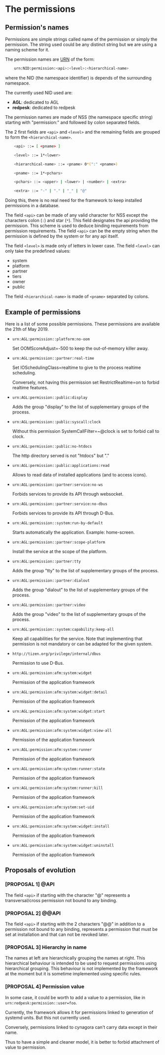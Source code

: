 # The permissions

## Permission's names

Permissions are simple strings called name of the permission or
simply the permission. The string used could be any distinct string
but we are using a naming scheme for it.

The permission names are [URN][URN] of the form:

```bash
    urn:NID:permission:<api>:<level>:<hierarchical-name>
```

where the NID (the namespace identifier) is depends of the surrounding
namespace.

The currently used NID used are:

- **AGL**: dedicated to AGL
- **redpesk**: dedicated to redpesk

The permission names are made of NSS (the namespace specific string)
starting with "permission:" and followed by colon separated
fields.

The 2 first fields are `<api>` and `<level>` and the remaining
fields are grouped to form the `<hierarchical-name>`.

```bash
    <api> ::= [ <pname> ]

    <level> ::= 1*<lower>

    <hierarchical-name> ::= <pname> 0*(":" <pname>)

    <pname> ::= 1*<pchars>

    <pchars> ::= <upper> | <lower> | <number> | <extra>

    <extra> ::= "-" | "." | "_" | "@"
```

Doing this, there is no real need for the
framework to keep installed permissions in a database.

The field `<api>` can be made of any valid character for NSS except
the characters colon (`:`) and star (`*`).
This field designates the api providing the permission.
This scheme is used to deduce binding requirements
from permission requirements.
The field `<api>` can be the empty string when the permission
is defined by the system or for any api itself.

The field `<level>` is made only of letters in lower case.
The field `<level>` can only take the predefined values:

- system
- platform
- partner
- tiers
- owner
- public

The field `<hierarchical-name>` is made of `<pname>` separated
by colons.

## Example of permissions

Here is a list of some possible permissions.
These permissions are available the 21th of May 2019.

- `urn:AGL:permission::platform:no-oom`

  Set OOMScoreAdjust=-500 to keep the out-of-memory
  killer away.

- `urn:AGL:permission::partner:real-time`

  Set IOSchedulingClass=realtime to give to the process
  realtime scheduling.

  Conversely, not having this permission set RestrictRealtime=on
  to forbid realtime features.

- `urn:AGL:permission::public:display`

  Adds the group "display" to the list of supplementary groups
  of the process.

- `urn:AGL:permission::public:syscall:clock`

  Without this permission SystemCallFilter=~@clock is set to
  forbid call to clock.

- `urn:AGL:permission::public:no-htdocs`

  The http directory served is not "htdocs" but "."

- `urn:AGL:permission::public:applications:read`

  Allows to read data of installed applications (and to
  access icons).

- `urn:AGL:permission::partner:service:no-ws`

  Forbids services to provide its API through websocket.

- `urn:AGL:permission::partner:service:no-dbus`

  Forbids services to provide its API through D-Bus.

- `urn:AGL:permission::system:run-by-default`

  Starts automatically the application. Example: home-screen.

- `urn:AGL:permission::partner:scope-platform`

  Install the service at the scope of the platform.

- `urn:AGL:permission::partner:tty`

  Adds the group "tty" to the list of supplementary groups
  of the process.

- `urn:AGL:permission::partner:dialout`

  Adds the group "dialout" to the list of supplementary groups
  of the process.

- `urn:AGL:permission::partner:video`

  Adds the group "video" to the list of supplementary groups
  of the process.

- `urn:AGL:permission::system:capability:keep-all`

  Keep all capabilities for the service. Note that implementing
  that permission is not mandatory or can be adapted for the given
  system.

- `http://tizen.org/privilege/internal/dbus`

  Permission to use D-Bus.

- `urn:AGL:permission:afm:system:widget`

  Permission of the application framework

- `urn:AGL:permission:afm:system:widget:detail`

  Permission of the application framework

- `urn:AGL:permission:afm:system:widget:start`

  Permission of the application framework

- `urn:AGL:permission:afm:system:widget:view-all`

  Permission of the application framework

- `urn:AGL:permission:afm:system:runner`

  Permission of the application framework

- `urn:AGL:permission:afm:system:runner:state`

  Permission of the application framework

- `urn:AGL:permission:afm:system:runner:kill`

  Permission of the application framework

- `urn:AGL:permission:afm:system:set-uid`

  Permission of the application framework

- `urn:AGL:permission:afm:system:widget:install`

  Permission of the application framework

- `urn:AGL:permission:afm:system:widget:uninstall`

  Permission of the application framework


## Proposals of evolution

### [PROPOSAL 1] @API

The field `<api>` if starting with the character "@" represents
a transversal/cross permission not bound to any binding.

### [PROPOSAL 2] @@API

The field `<api>` if starting with the 2 characters "@@"
in addition to a permission not bound to any binding, represents a
permission that must be set at installation and that can not be
revoked later.

### [PROPOSAL 3] Hierarchy in name

The names at left are hierarchically grouping the names at right.
This hierarchical behaviour is intended to
be used to request permissions using hierarchical grouping.
This behaviour is not implemented by the framework at the moment
but it is sometime implemented using specific rules.

### [PROPOSAL 4] Permission value

In some case, it could be worth to add a value to a permission,
like in `urn:redpesk:permission::user=foo`.

Currently, the framework allows it for permissions linked to
generation of systemd units. But this not currently used.

Conversely, permissions linked to cynagora can't carry data
except in their name.

Thus to have a simple and cleaner model, it is better to forbid
attachment of value to permission.


[URN]: https://tools.ietf.org/rfc/rfc2141.txt "RFC 2141: URN Syntax"
